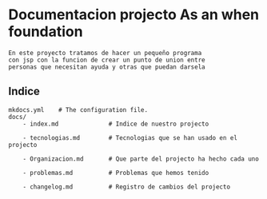 # Documentacion projecto As an when foundation
    En este proyecto tratamos de hacer un pequeño programa
    con jsp con la funcion de crear un punto de union entre
    personas que necesitan ayuda y otras que puedan darsela

## Indice

    mkdocs.yml    # The configuration file.
    docs/
        - index.md              # Indice de nuestro projecto

        - tecnologias.md        # Tecnologias que se han usado en el projecto

        - Organizacion.md       # Que parte del projecto ha hecho cada uno

        - problemas.md          # Problemas que hemos tenido

        - changelog.md          # Registro de cambios del projecto